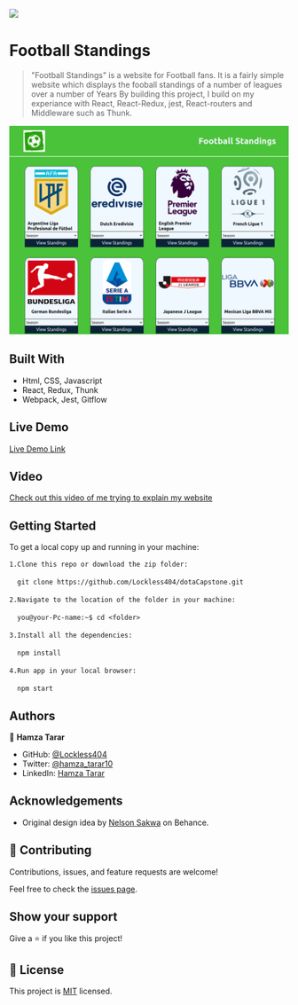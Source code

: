 ![](https://img.shields.io/badge/Microverse-blueviolet)

# Football Standings

> "Football Standings" is a website for Football fans. It is a fairly simple website which displays the fooball standings of a number of leagues over a number of Years
  By building this project, I build on my experiance with React, React-Redux, jest, React-routers and Middleware such as Thunk. 

![screenshot](./footballStandings.png)

## Built With

- Html, CSS, Javascript
- React, Redux, Thunk
- Webpack, Jest, Gitflow

## Live Demo

[Live Demo Link](https://football-standings-lockless404.netlify.app/)

## Video

[Check out this video of me trying to explain my website](https://www.loom.com/share/0fa75745199443b69cedeef365093656)

## Getting Started

To get a local copy up and running in your machine:

    1.Clone this repo or download the zip folder:

      git clone https://github.com/Lockless404/dotaCapstone.git

    2.Navigate to the location of the folder in your machine:

      you@your-Pc-name:~$ cd <folder>

    3.Install all the dependencies:

      npm install

    4.Run app in your local browser:

      npm start

## Authors

👤 **Hamza Tarar**

- GitHub: [@Lockless404](https://github.com/Lockless404)
- Twitter: [@hamza_tarar10](https://twitter.com/hamza_tarar10)
- LinkedIn: [Hamza Tarar](https://www.linkedin.com/in/hamzaalitarar/)

## Acknowledgements

- Original design idea by [Nelson Sakwa](https://football-standings-lockless404.netlify.app/) on Behance.

## 🤝 Contributing

Contributions, issues, and feature requests are welcome!

Feel free to check the [issues page](../../issues/).

## Show your support

Give a ⭐️ if you like this project!

## 📝 License

This project is [MIT](./MIT.md) licensed.
